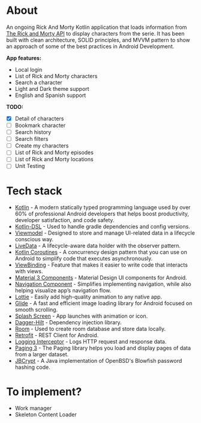 # About

An ongoing Rick And Morty Kotlin application that loads information from [The Rick and Morty API](https://rickandmortyapi.com/) to display characters from the serie. It has been built with clean architecture, SOLID principles, and MVVM pattern to show an approach of some of the best practices in Android Development.

**App features:**
- Local login
- List of Rick and Morty characters
- Search a character
- Light and Dark theme support
- English and Spanish support

**TODO:**
- [X] Detail of characters
- [ ] Bookmark character
- [ ] Search history
- [ ] Search filters
- [ ] Create my characters
- [ ] List of Rick and Morty episodes
- [ ] List of Rick and Morty locations
- [ ] Unit Testing

# Tech stack

- [Kotlin](https://developer.android.com/kotlin) - A modern statically typed programming language used by over 60% of professional Android developers that helps boost productivity, developer satisfaction, and code safety.
- [Kotlin-DSL](https://docs.gradle.org/current/userguide/kotlin_dsl.html) - Used to handle gradle dependencies and config versions.
- [Viewmodel](https://developer.android.com/topic/libraries/architecture/viewmodel) - Designed to store and manage UI-related data in a lifecycle conscious way.
- [LiveData](https://developer.android.com/topic/libraries/architecture/livedata) - A lifecycle-aware data holder with the observer pattern.
- [Kotlin Coroutines](https://developer.android.com/kotlin/coroutines) - A concurrency design pattern that you can use on Android to simplify code that executes asynchronously.
- [ViewBinding](https://developer.android.com/topic/libraries/view-binding) - Feature that makes it easier to write code that interacts with views.
- [Material 3 Components](https://m3.material.io/components) - Material Design UI components for Android.
- [Navigation Component](https://developer.android.com/guide/navigation) - Simplifies implementing navigation, while also helping visualize app’s navigation flow.
- [Lottie](https://airbnb.design/lottie/) - Easily add high-quality animation to any native app.
- [Glide](https://bumptech.github.io/glide/) - A fast and efficient image loading library for Android focused on smooth scrolling.
- [Splash Screen](https://developer.android.com/develop/ui/views/launch/splash-screen) - App launches with animation or icon.
- [Dagger-Hilt](https://developer.android.com/training/dependency-injection/hilt-android) - Dependency injection library.
- [Room](https://developer.android.com/topic/libraries/architecture/room) - Used to create room database and store data locally.
- [Retrofit](https://github.com/square/retrofit) - REST Client for Android.
- [Logging Interceptor](https://github.com/square/okhttp/tree/master/okhttp-logging-interceptor) - Logs HTTP request and response data.
- [Paging 3](https://developer.android.com/topic/libraries/architecture/paging/v3-overview) - The Paging library helps you load and display pages of data from a larger dataset.
- [JBCrypt](https://github.com/jeremyh/jBCrypt) - A Java implementation of OpenBSD's Blowfish password hashing code.

# To implement?

- Work manager
- Skeleton Content Loader
